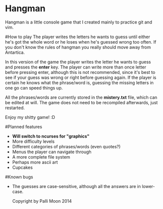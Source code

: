 Hangman
=======
Hangman is a little console game that I created mainly to practice git and vim.

#How to play
The player writes the letters he wants to guess until either he's got the whole word or he loses when he's guessed wrong too often. If you don't know the rules of hangman you really should move away from Antartica.

In this version of the game the player writes the letter he wants to guess and presses the **enter** key. The player can write more than once letter before pressing enter, although this is not recommended, since it's best to see if your guess was wrong or right before guessing again. If the player is certain he knows what the phrase/word is, guessing the missing letters in one go can speed things up.

All the phrases/words are currently stored in the **mistery.txt** file, which can be edited at will. The game does not need to be recompiled afterwards, just restarted.

Enjoy my shitty game! :D

#Planned features
* **Will switch to ncurses for "graphics"**
* More difficulty levels
* Different categories of phrases/words (even quotes?)
* Menus the player can navigate through
* A more complete file system
* Perhaps more ascii art
* Cupcakes

#Known bugs
* The guesses are case-sensitive, although all the answers are in lower-case.

    Copyright by Palli Moon 2014
